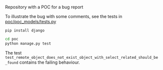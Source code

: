 Repository with a POC for a bug report

To illustrate the bug with some comments, see the tests in [poc/poc_models/tests.py](poc/poc_models/tests.py)

```
pip install django
```

```bash
cd poc
python manage.py test
```

The test `test_remote_object_does_not_exist_object_with_select_related_should_be_found` contains the failing behaviour.
